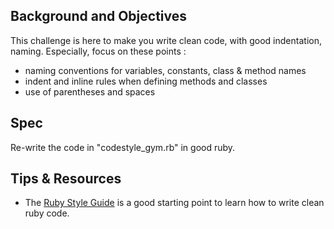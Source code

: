 ## Background and Objectives
This challenge is here to make you write clean code, with good indentation, naming. Especially, focus on these points :

* naming conventions for variables, constants, class & method names
* indent and inline rules when defining methods and classes
* use of parentheses and spaces

## Spec 
Re-write the code in "codestyle_gym.rb" in good ruby.

## Tips & Resources
- The [Ruby Style Guide](https://github.com/porecreat/ruby-style-guide/blob/master/README-frFR.md) is a good starting point to learn how to write clean ruby code.